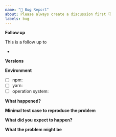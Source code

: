 ```yaml
---
name: "🐛 Bug Report"
about: Please always create a discussion first 👇
labels: bug
---
```


<!-- 
  STOP!

  We ask you to create a new discussion first if you think you ran into a problem or want to suggest a change.
  
  Discussion already exists? Great, please move on :) replace all <!-- placeholders --\> below
-->

**Follow up**

This is a follow up to

- <!-- add URLs to discussion(s) / issue(s) / pull request(s) -->

**Versions**

<!-- Paste the output of `npm ls | grep snowpack` or `yarn list --pattern snowpack`  -->

**Environment**

- [ ] npm: <!-- `npm --version` -->
- [ ] yarn: <!-- `yarn --version` -->
- [ ] operation system: 

**What happened?**

<!-- Describe the problem -->

**Minimal test case to reproduce the problem**

<!-- Please include the steps to reproduce the issue. If you can, please create a repository that reproduces the problem -->

**What did you expect to happen?**

<!-- Describe what you expected to happen instead -->

**What the problem might be**

<!-- If you have an idea where the bug might lie, please share here. Otherwise remove the whole section -->
